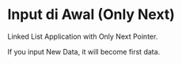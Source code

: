# Input di Awal (Only Next)
Linked List Application with Only Next Pointer.

If you input New Data, it will become first data.

